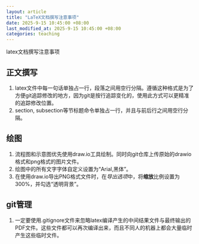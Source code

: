 ```yaml
---
layout: article
title: "LaTeX文档撰写注意事项"
date: 2025-9-15 10:45:00 +08:00
last_modified_at: 2025-9-15 10:45:00 +08:00
categories: teaching
---
```


latex文档撰写注意事项

## 正文撰写

1. latex文件中每一句话单独占一行，段落之间用空行分隔。遵循这种格式是为了方便git追踪修改的地方，因为git是按行追踪变化的，使用此方式可以更精准的追踪修改位置。
2. section, subsection等节标题命令单独占一行，并且与前后行之间用空行分隔。

## 绘图

1. 流程图和示意图优先使用draw.io工具绘制。同时向git仓库上传原始的drawio格式和png格式的图片文件。
2. 绘图中的所有文字字体自定义设置为“Arial,黑体”。
3. 在使用draw.io导出PNG格式文件时，在*导出选项*中，将**缩放**比例设置为300%，并勾选“透明背景”。

## git管理

1. 一定要使用.gitignore文件来忽略latex编译产生的中间结果文件与最终输出的PDF文件。这些文件都可以再次编译出来，而且不同人的机器上都会大量临时产生这些临时文件。


